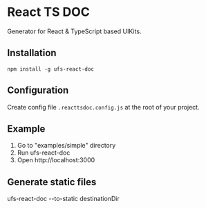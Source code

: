 React TS DOC
============

Generator for React & TypeScript based UIKits.

## Installation
```
npm install -g ufs-react-doc
```

## Configuration
Create config file `.reacttsdoc.config.js` at the root of your project.

## Example
1. Go to "examples/simple" directory
2. Run ufs-react-doc
3. Open http://localhost:3000

## Generate static files
ufs-react-doc --to-static destinationDir
